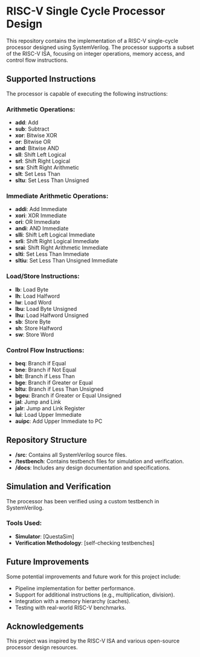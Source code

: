 # RISC-V Single Cycle Processor Design

This repository contains the implementation of a RISC-V single-cycle processor designed using SystemVerilog. The processor supports a subset of the RISC-V ISA, focusing on integer operations, memory access, and control flow instructions. 

## Supported Instructions

The processor is capable of executing the following instructions:

### Arithmetic Operations:
- **add**: Add
- **sub**: Subtract
- **xor**: Bitwise XOR
- **or**: Bitwise OR
- **and**: Bitwise AND
- **sll**: Shift Left Logical
- **srl**: Shift Right Logical
- **sra**: Shift Right Arithmetic
- **slt**: Set Less Than
- **sltu**: Set Less Than Unsigned

### Immediate Arithmetic Operations:
- **addi**: Add Immediate
- **xori**: XOR Immediate
- **ori**: OR Immediate
- **andi**: AND Immediate
- **slli**: Shift Left Logical Immediate
- **srli**: Shift Right Logical Immediate
- **srai**: Shift Right Arithmetic Immediate
- **slti**: Set Less Than Immediate
- **sltiu**: Set Less Than Unsigned Immediate

### Load/Store Instructions:
- **lb**: Load Byte
- **lh**: Load Halfword
- **lw**: Load Word
- **lbu**: Load Byte Unsigned
- **lhu**: Load Halfword Unsigned
- **sb**: Store Byte
- **sh**: Store Halfword
- **sw**: Store Word

### Control Flow Instructions:
- **beq**: Branch if Equal
- **bne**: Branch if Not Equal
- **blt**: Branch if Less Than
- **bge**: Branch if Greater or Equal
- **bltu**: Branch if Less Than Unsigned
- **bgeu**: Branch if Greater or Equal Unsigned
- **jal**: Jump and Link
- **jalr**: Jump and Link Register
- **lui**: Load Upper Immediate
- **auipc**: Add Upper Immediate to PC

## Repository Structure

- **/src**: Contains all SystemVerilog source files.
- **/testbench**: Contains testbench files for simulation and verification.
- **/docs**: Includes any design documentation and specifications.

## Simulation and Verification

The processor has been verified using a custom testbench in SystemVerilog.

### Tools Used:
- **Simulator**: [QuestaSim]
- **Verification Methodology**: [self-checking testbenches]


## Future Improvements

Some potential improvements and future work for this project include:
- Pipeline implementation for better performance.
- Support for additional instructions (e.g., multiplication, division).
- Integration with a memory hierarchy (caches).
- Testing with real-world RISC-V benchmarks.


## Acknowledgements

This project was inspired by the RISC-V ISA and various open-source processor design resources.
